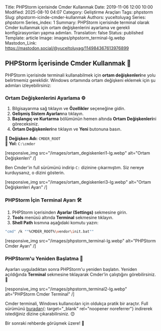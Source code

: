 Title: PHPStorm içerisinde Cmder Kullanmak
Date: 2019-11-06 12:00 10:00
Modified: 2025-08-10 04:07
Category: Geliştirme Araçları
Tags: phpstorm
Slug: phpstorm-icinde-cmder-kullanmak
Authors: yuceltoluyag
Series: phpstorm
Series_index: 1
Summary: PHPStorm içerisinde terminal olarak Cmder kullanmak için ortam değişkenlerini ayarlama ve gerekli konfigürasyonları yapma adımları.
Translation: false
Status: published
Template: article
Image: images/phpstorm_terminal-lg.webp
Mastodon_Link: https://mastodon.social/@yuceltoluyag/114984367613976899

## PHPStorm İçerisinde Cmder Kullanmak 🚀

PHPStorm içerisinde terminali kullanabilmek için **ortam değişkenleri**ne yolu belirtmemiz gereklidir. Windows ortamında ortam değişkeni eklemek için şu adımları izleyebilirsiniz:

### Ortam Değişkenlerini Ayarlama ⚙️

1. Bilgisayarıma sağ tıklayın ve **Özellikler** seçeneğine gidin.
2. **Gelişmiş Sistem Ayarları**na tıklayın.
3. **Başlangıç ve Kurtarma** bölümünün hemen altında **Ortam Değişkenleri**ni göreceksiniz.
4. **Ortam Değişkenleri**ne tıklayın ve **Yeni** butonuna basın.

📌 **Değişken Adı:** `CMDER_ROOT`  
📌 **Yol:** `C:\cmder`


[responsive_img src="/images/ortam_degiskenleri1-lg.webp" alt="Ortam Değişkenleri" /]


Ben Cmder'in full sürümünü indirip `C:` dizinine çıkarmıştım. Siz nereye kurduysanız, o dizini gösterin.


[responsive_img src="/images/ortam_degiskenleri3-lg.webp" alt="Ortam Değişkenleri Ayarı" /]

### PHPStorm İçin Terminal Ayarı 🛠️

1. PHPStorm içerisinden **Ayarlar (Settings)** sekmesine girin.
2. **Tools** menüsü altında **Terminal** sekmesine tıklayın.
3. **Shell Path** kısmına aşağıdaki komutu yazın:

```bash
"cmd" /k ""%CMDER_ROOT%\vendor\init.bat""
```


[responsive_img src="/images/phpstorm_terminal-lg.webp" alt="PHPStorm Cmder Ayarı" /]

### PHPStorm'u Yeniden Başlatma 🔄

Ayarları uyguladıktan sonra PHPStorm'u yeniden başlatın. Yeniden açıldığında **Terminal** sekmesine tıklayarak Cmder’in çalıştığını görebilirsiniz. 🎉


[responsive_img src="/images/phpstorm_terminal2-lg.webp" alt="PHPStorm Cmder Terminal" /]

Cmder terminali, Windows kullanıcıları için oldukça pratik bir araçtır. Full sürümünü [buradan](https://cmder.app/){: target="_blank" rel="noopener noreferrer"} indirerek istediğiniz dizine çıkarabilirsiniz. 😊

Bir sonraki rehberde görüşmek üzere! 🚀


